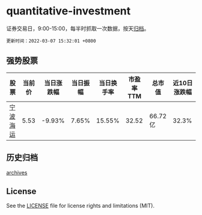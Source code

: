 # quantitative-investment

证券交易日，9:00-15:00，每半时抓取一次数据，按天[归档](archives)。

`更新时间：2022-03-07 15:32:01 +0800`

## 强势股票

|股票|当前价|当日涨跌幅|当日振幅|当日换手率|市盈率TTM|总市值|近10日涨跌幅|
|----|----|----|----|----|----|----|----|
|[宁波海运](https://xueqiu.com/S/SH600798)|5.53|-9.93%|7.65%|15.55%|32.52|66.72亿|32.3%|

## 历史归档

[archives](archives)

## License

See the [LICENSE](LICENSE) file for license rights and limitations (MIT).